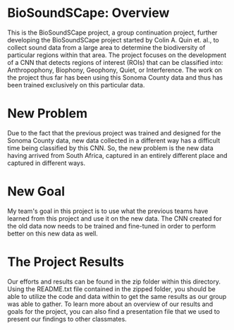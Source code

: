 # BioSoundSCape: Overview
This is the BioSoundSCape project, a group continuation project, further developing the BioSoundSCape project started by Colin A. Quin et. al., to collect sound data from a large area to determine the biodiversity of particular regions within that area. The project focuses on the development of a CNN that detects regions of interest (ROIs) that can be classified into: Anthropophony, Biophony, Geophony, Quiet, or Interference. The work on the project thus far has been using this Sonoma County data and thus has been trained exclusively on this particular data. 

# New Problem
Due to the fact that the previous project was trained and designed for the Sonoma County data, new data collected in a different way has a difficult time being classified by this CNN. So, the new problem is the new data having arrived from South Africa, captured in an entirely different place and captured in different ways. 

# New Goal
My team's goal in this project is to use what the previous teams have learned from this project and use it on the new data. The CNN created for the old data now needs to be trained and fine-tuned in order to perform better on this new data as well. 

# The Project Results
Our efforts and results can be found in the zip folder within this directory. Using the README.txt file contained in the zipped folder, you should be able to utilize the code and data within to get the same results as our group was able to gather. To learn more about an overview of our results and goals for the project, you can also find a presentation file that we used to present our findings to other classmates.
